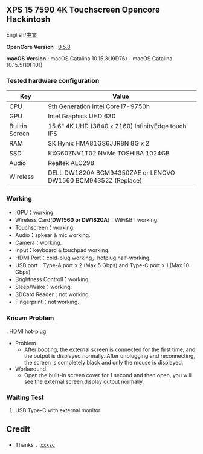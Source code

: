  ## XPS 15 7590 4K Touchscreen Opencore Hackintosh

 English/[中文](README_TW.md)

 **OpenCore Version** : [0.5.8](https://github.com/acidanthera/OpenCorePkg/releases)

 **macOS Version** : macOS Catalina 10.15.3(19D76) - macOS Catalina 10.15.5(19F101)

 ### Tested hardware configuration

 | Key                    | Value                                                        |
 | ---------------------- | ------------------------------------------------------------ |
 | CPU                    | 9th Generation Intel Core i7-9750h                           |
 | GPU                    | Intel Graphics UHD 630                                       |
 | Builtin Screen         | 15.6" 4K UHD (3840 x 2160) InfinityEdge touch IPS            |
 | RAM                    | SK Hynix HMA81GS6JJR8N 8G x 2                                |
 | SSD                    | KXG60ZNV1T02 NVMe TOSHIBA 1024GB                             |
 | Audio                  | Realtek ALC298                                               |
 | Wireless               | DELL DW1820A BCM94350ZAE or LENOVO DW1560 BCM94352Z (Replace)|
 ### Working

 * iGPU：working.
 * Wireless Card(**DW1560 or DW1820A**)：WiFi&BT working.
 * Touchscreen：working.
 * Audio：spkear & mic working.
 * Camera：working.
 * Input：keyboard & touchpad working.
 * HDMI Port：cold-plug working，hotplug half-working.
 * USB port：Type-A port x 2 (Max 5 Gbps) and Type-C port x 1 (Max 10 Gbps)
 * Brightness Controll：working.
 * Sleep/Wake：working.
 * SDCard Reader：not working.
 * Fingerprint：not working.

 ### Known Problem

. HDMI hot-plug 
   * Problem
     * After booting, the external screen is connected for the first time, and the output is displayed normally. After unplugging and reconnecting, the screen is completely black and only the mouse is displayed.
   * Workaround
     * Open the built-in screen cover for 1 second and then open, you will see the external screen display output normally.
 ### Waiting Test

 1. USB Type-C with external monitor

 ## Credit

 - Thanks 、[xxxzc](https://github.com/xxxzc/xps15-9570-macos)
